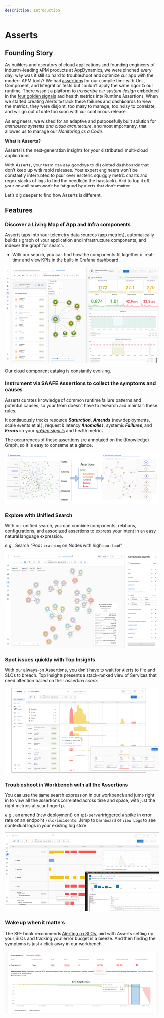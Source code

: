 ```yaml
---
description: Introduction
---
```


# Asserts

## **Founding Story**

As builders and operators of cloud applications and founding engineers of industry-leading APM products at AppDynamics, we were pinched every day; why was it still so hard to troubleshoot and optimize our app with the modern APM tools? We had [assertions](https://en.wikipedia.org/wiki/Assertion_%28software_development%29) for our compile time with Unit, Component, and Integration tests but couldn’t apply the same rigor to our runtime. There wasn’t a platform to _transcribe our system design_ embedded in the [four golden signals](https://sre.google/sre-book/monitoring-distributed-systems/#xref_monitoring_golden-signals) and health metrics into Runtime Assertions. When we started creating Alerts to track these failures and dashboards to view the metrics, they were disjoint, too many to manage, too noisy to correlate, and will go out of date too soon with our continuous release.

As engineers, we wished for an adaptive and purposefully built solution for _distributed systems and cloud architecture_, and most importantly, that allowed us to manage our _Monitoring as a Code_.

**What is Asserts?**

Asserts is the next-generation insights for your distributed, multi-cloud applications.

With Asserts, your team can say goodbye to disjointed dashboards that don’t keep up with rapid releases. Your expert engineers won’t be constantly interrupted to pour over esoteric squiggly metric charts and regex stacks of logs to find the needle\(in the haystack\). And to top it off, your on-call team won’t be fatigued by alerts that don’t matter.

Let’s dig deeper to find how Asserts is different.

## **Features**

### **Discover a Living Map of App and Infra components**

Asserts taps into your telemetry data sources \(app metrics\), automatically builds a graph of your application and infrastructure components, and indexes the graph for search.

* With our search, you can find how the components fit together in real-time and view KPIs in the built-in Grafana dashboard.

![](.gitbook/assets/screen-shot-2021-09-17-at-12.30.30-am.png)

Our [cloud component catalog](cloud-platforms.md) is constantly evolving.

### Instrument **via SAAFE Assertions to collect the symptoms and causes**

Asserts curates knowledge of common runtime failure patterns and potential causes, so your team doesn’t have to research and maintain these rules.

It continuously tracks resource _**Saturation**_, _**Amends**_ \(new deployments, scale events et al.\), request & latency _**Anomalies**_, systemic _**Failures**_, and _**Errors**_ on your [_golden signals_](https://sre.google/sre-book/monitoring-distributed-systems/#xref_monitoring_golden-signals) and health metrics.

The occurrences of these assertions are annotated on the \(Knowledge\) Graph, so it is easy to consume at a glance. 

![](.gitbook/assets/1.png)

### **Explore with Unified Search**

With our unified search, you can combine components, relations, configurations, and associated assertions to express your intent in an easy natural language expression.

_e.g.,_ Search “Pods `crashing` on Nodes with high `cpu:load`” 

![](.gitbook/assets/screen-shot-2021-09-16-at-11.34.26-pm.png)

### **Spot issues quickly with Top Insights**

With our always-on Assertions, you don’t have to wait for Alerts to fire and SLOs to breach. Top Insights presents a stack-ranked view of Services that need attention based on their _assertion score_.

![](.gitbook/assets/screen-shot-2021-09-17-at-12.32.50-am.png)

### **Troubleshoot in Workbench with all the Assertions**

You can use the same search expression in our workbench and jump right in to view all the assertions correlated across time and space, with just the right metrics at your fingertip.

_e.g.,_ an amend \(new deployment\) on `api-server`triggered a spike in error rate on an endpoint `/slo/incidents`. Jump to `Dashboard` or `View Logs` to see contextual logs in your existing log store.

![](.gitbook/assets/screen-shot-2021-09-17-at-12.38.03-am.png)

### **Wake up when it matters**

The SRE book recommends [Alerting on SLOs](https://sre.google/workbook/alerting-on-slos/), and with Asserts setting up your SLOs and tracking your error budget is a breeze. And then finding the symptoms is just a click away in our workbench.

![](.gitbook/assets/slo-graph-freshness.png)

